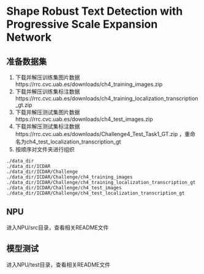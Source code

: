 # Shape Robust Text Detection with Progressive Scale Expansion Network

## 准备数据集
1. 下载并解压训练集图片数据https://rrc.cvc.uab.es/downloads/ch4_training_images.zip
2. 下载并解压训练集标注数据https://rrc.cvc.uab.es/downloads/ch4_training_localization_transcription_gt.zip
3. 下载并解压测试集图片数据https://rrc.cvc.uab.es/downloads/ch4_test_images.zip
4. 下载并解压测试集标注数据https://rrc.cvc.uab.es/downloads/Challenge4_Test_Task1_GT.zip ，重命名为ch4_test_localization_transcription_gt
5. 按顺序对文件夹进行组织
```
./data_dir
./data_dir/ICDAR
./data_dir/ICDAR/Challenge
./data_dir/ICDAR/Challenge/ch4_training_images
./data_dir/ICDAR/Challenge/ch4_training_localization_transcription_gt
./data_dir/ICDAR/Challenge/ch4_test_images
./data_dir/ICDAR/Challenge/ch4_test_localization_transcription_gt
```


## NPU
进入NPU/src目录，查看相关README文件

## 模型测试
进入NPU/test目录，查看相关README文件

